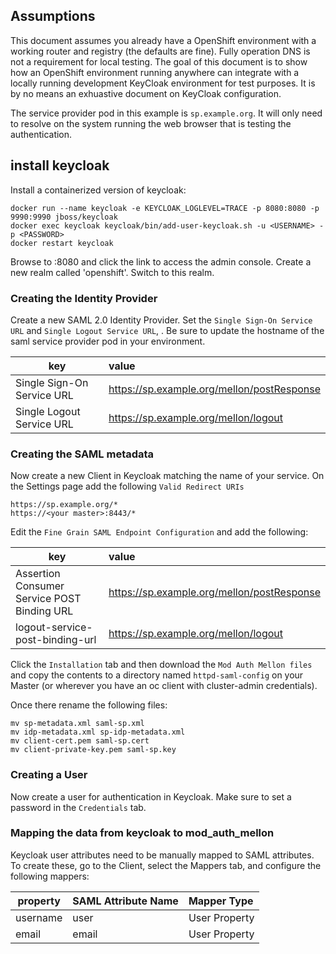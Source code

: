 ## Assumptions
This document assumes you already have a OpenShift environment with a working
router and registry (the defaults are fine).  Fully operation DNS is not a
requirement for local testing.  The goal of this document is to show how an
OpenShift environment running anywhere can integrate with a locally running
development KeyCloak environment for test purposes.  It is by no means an
exhuastive document on KeyCloak configuration.

The service provider pod in this example is `sp.example.org`.  It will only
need to resolve on the system running the web browser that is testing the
authentication.

## install keycloak

Install a containerized version of keycloak:

```
docker run --name keycloak -e KEYCLOAK_LOGLEVEL=TRACE -p 8080:8080 -p 9990:9990 jboss/keycloak
docker exec keycloak keycloak/bin/add-user-keycloak.sh -u <USERNAME> -p <PASSWORD>
docker restart keycloak
```

Browse to <ip>:8080 and click the link to access the admin console.  Create a
new realm called 'openshift'.  Switch to this realm.

### Creating the Identity Provider
Create a new SAML 2.0 Identity Provider.  Set the `Single Sign-On Service URL`
and `Single Logout Service URL`, .  Be sure to update the hostname of the saml
service provider pod in your environment.

| key | value |
| --- |:------| 
| Single Sign-On Service URL | https://sp.example.org/mellon/postResponse |
| Single Logout Service URL | https://sp.example.org/mellon/logout | 

### Creating the SAML metadata
Now create a new Client in Keycloak matching the name of your service.  On the
Settings page add the following `Valid Redirect URIs`

```
https://sp.example.org/*
https://<your master>:8443/*
```

Edit the `Fine Grain SAML Endpoint Configuration` and add the following:

| key | value |
| --- |:------| 
| Assertion Consumer Service POST Binding URL | https://sp.example.org/mellon/postResponse |
| logout-service-post-binding-url | https://sp.example.org/mellon/logout | 

Click the `Installation` tab and then download the `Mod Auth Mellon files` and
copy the contents to a directory named `httpd-saml-config` on your Master (or
wherever you have an oc client with cluster-admin credentials).

Once there rename the following files:

```
mv sp-metadata.xml saml-sp.xml
mv idp-metadata.xml sp-idp-metadata.xml
mv client-cert.pem saml-sp.cert
mv client-private-key.pem saml-sp.key
```

### Creating a User
Now create a user for authentication in Keycloak.  Make sure to set a password
in the `Credentials` tab.

### Mapping the data from keycloak to mod_auth_mellon
Keycloak user attributes need to be manually mapped to SAML attributes. To create these, go to the Client, select the Mappers tab, and configure the following mappers:

| property | SAML Attribute Name | Mapper Type |
| -------- | ------------------- |:------------|
| username | user | User Property |
| email | email | User Property |

